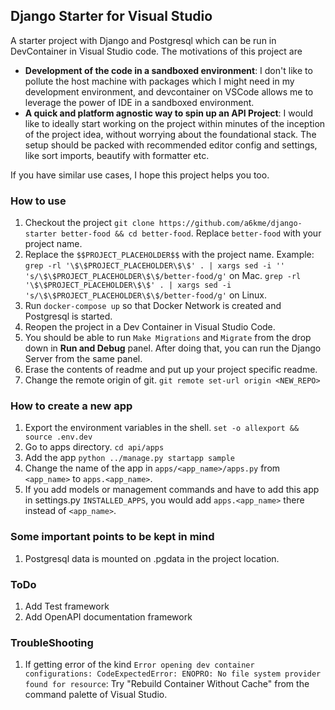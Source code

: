 ## Django Starter for Visual Studio
A starter project with Django and Postgresql which can be run in DevContainer in Visual Studio code. The motivations of this project are
- **Development of the code in a sandboxed environment**: I don't like to pollute the host machine with packages which I might need in my development environment, and devcontainer on VSCode allows me to leverage the power of IDE in a sandboxed environment.
- **A quick and platform agnostic way to spin up an API Project**: I would like to ideally start working on the project within minutes of the inception of the project idea, without worrying about the foundational stack. The setup should be packed with recommended editor config and settings, like sort imports, beautify with formatter etc.

If you have similar use cases, I hope this project helps you too.

### How to use
1. Checkout the project `git clone https://github.com/a6kme/django-starter better-food && cd better-food`. Replace `better-food` with your project name.
3. Replace the `$$PROJECT_PLACEHOLDER$$` with the project name. Example: `grep -rl '\$\$PROJECT_PLACEHOLDER\$\$' . | xargs sed -i '' 's/\$\$PROJECT_PLACEHOLDER\$\$/better-food/g'` on Mac. `grep -rl '\$\$PROJECT_PLACEHOLDER\$\$' . | xargs sed -i 's/\$\$PROJECT_PLACEHOLDER\$\$/better-food/g'` on Linux.
4. Run `docker-compose up` so that Docker Network is created and Postgresql is started.
5. Reopen the project in a Dev Container in Visual Studio Code.
6. You should be able to run `Make Migrations` and `Migrate` from the drop down in **Run and Debug** panel. After doing that, you can run the Django Server from the same panel.
7. Erase the contents of readme and put up your project specific readme.
8. Change the remote origin of git. `git remote set-url origin <NEW_REPO>`

### How to create a new app
1. Export the environment variables in the shell. `set -o allexport && source .env.dev`
2. Go to apps directory. `cd api/apps`
3. Add the app `python ../manage.py startapp sample`
4. Change the name of the app in `apps/<app_name>/apps.py` from `<app_name>` to `apps.<app_name>`.
5. If you add models or management commands and have to add this app in settings.py `INSTALLED_APPS`, you would add `apps.<app_name>` there instead of `<app_name>`.


### Some important points to be kept in mind
1. Postgresql data is mounted on .pgdata in the project location.

### ToDo
1. Add Test framework
2. Add OpenAPI documentation framework

### TroubleShooting
1. If getting error of the kind `Error opening dev container configurations: CodeExpectedError: ENOPRO: No file system provider found for resource`: Try "Rebuild Container Without Cache" from the command palette of Visual Studio.
